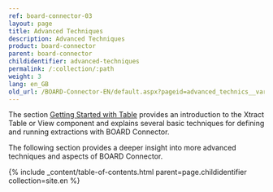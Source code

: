 ```yaml
---
ref: board-connector-03
layout: page
title: Advanced Techniques
description: Advanced Techniques
product: board-connector
parent: board-connector
childidentifier: advanced-techniques
permalink: /:collection/:path
weight: 3
lang: en_GB
old_url: /BOARD-Connector-EN/default.aspx?pageid=advanced_technics__variables_and_logging
---
```


The section [Getting Started with Table](./getting-started-table) provides an introduction to the Xtract Table or View component and explains several basic techniques for defining and running extractions with BOARD Connector. 

The following section provides a deeper insight into more advanced techniques and aspects of BOARD Connector.<br>

{% include _content/table-of-contents.html parent=page.childidentifier collection=site.en %}
